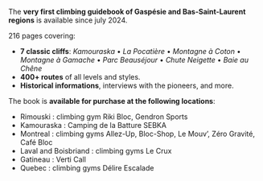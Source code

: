The **very first climbing guidebook of Gaspésie and Bas-Saint-Laurent regions** is available since july 2024.

216 pages covering:

- **7 classic cliffs**:
  _Kamouraska_ • _La Pocatière_ • _Montagne à Coton_ • _Montagne à Gamache_ • _Parc Beauséjour_ • _Chute Neigette_ • _Baie au Chêne_ 
- **400+ routes** of all levels and styles.
- **Historical informations**, interviews with the pioneers, and more.

The book is **available for purchase at the following locations**:

- Rimouski : climbing gym Riki Bloc, Gendron Sports
- Kamouraska : Camping de la Batture SEBKA
- Montreal : climbing gyms Allez-Up, Bloc-Shop, Le Mouv’, Zéro Gravité, Café Bloc
- Laval and Boisbriand : climbing gyms Le Crux
- Gatineau : Verti Call
- Quebec : climbing gyms Délire Escalade

<!-- - St-Adolphe : Attitude Montagne
- La Conception : Montagne d’Argent
- Sherbrooke and Saint-Sauveur : Atmosphère
- Val-David : Roc & Ride-->
<!-- It is also possible to **order a copy directly from this website** (32$ + 6$ shipping) -->
